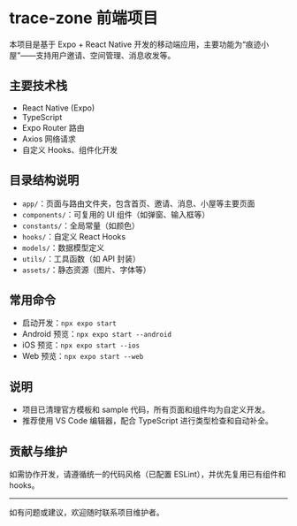 # trace-zone 前端项目

本项目是基于 Expo + React Native 开发的移动端应用，主要功能为“痕迹小屋”——支持用户邀请、空间管理、消息收发等。

## 主要技术栈
- React Native (Expo)
- TypeScript
- Expo Router 路由
- Axios 网络请求
- 自定义 Hooks、组件化开发

## 目录结构说明
- `app/`：页面与路由文件夹，包含首页、邀请、消息、小屋等主要页面
- `components/`：可复用的 UI 组件（如弹窗、输入框等）
- `constants/`：全局常量（如颜色）
- `hooks/`：自定义 React Hooks
- `models/`：数据模型定义
- `utils/`：工具函数（如 API 封装）
- `assets/`：静态资源（图片、字体等）

## 常用命令
- 启动开发：`npx expo start`
- Android 预览：`npx expo start --android`
- iOS 预览：`npx expo start --ios`
- Web 预览：`npx expo start --web`

## 说明
- 项目已清理官方模板和 sample 代码，所有页面和组件均为自定义开发。
- 推荐使用 VS Code 编辑器，配合 TypeScript 进行类型检查和自动补全。

## 贡献与维护
如需协作开发，请遵循统一的代码风格（已配置 ESLint），并优先复用已有组件和 hooks。

---

如有问题或建议，欢迎随时联系项目维护者。
